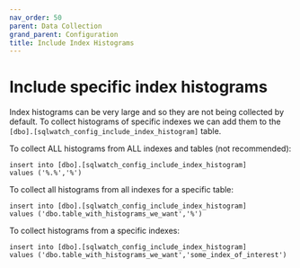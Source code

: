 ```yaml
---
nav_order: 50
parent: Data Collection
grand_parent: Configuration
title: Include Index Histograms
---
```


# Include specific index histograms

Index histograms can be very large and so they are not being collected by default. 
To collect histograms of specific indexes we can add them to the `[dbo].[sqlwatch_config_include_index_histogram]` table.

To collect ALL histograms from ALL indexes and tables (not recommended):

```
insert into [dbo].[sqlwatch_config_include_index_histogram]
values ('%.%','%')
```

To collect all histograms from all indexes for a specific table:

```
insert into [dbo].[sqlwatch_config_include_index_histogram]
values ('dbo.table_with_histograms_we_want','%')
```

To collect histograms from a specific indexes:

```
insert into [dbo].[sqlwatch_config_include_index_histogram]
values ('dbo.table_with_histograms_we_want','some_index_of_interest')
```
